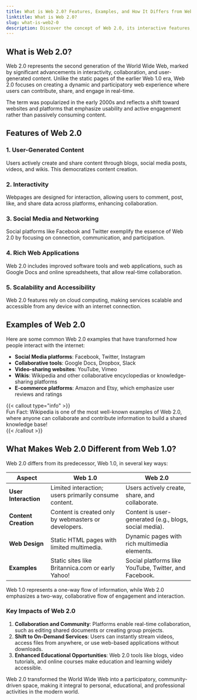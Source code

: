 ```yaml
---
title: What is Web 2.0? Features, Examples, and How It Differs from Web 1.0
linktitle: What is Web 2.0?
slug: what-is-web2-0
description: Discover the concept of Web 2.0, its interactive features, examples like social media platforms, and how it differs from Web 1.0.
---
```


## What is Web 2.0?

Web 2.0 represents the second generation of the World Wide Web, marked by significant advancements in interactivity, collaboration, and user-generated content. Unlike the static pages of the earlier Web 1.0 era, Web 2.0 focuses on creating a dynamic and participatory web experience where users can contribute, share, and engage in real-time.

The term was popularized in the early 2000s and reflects a shift toward websites and platforms that emphasize usability and active engagement rather than passively consuming content.

## Features of Web 2.0

### 1. **User-Generated Content**

Users actively create and share content through blogs, social media posts, videos, and wikis. This democratizes content creation.

### 2. **Interactivity**

Webpages are designed for interaction, allowing users to comment, post, like, and share data across platforms, enhancing collaboration.

### 3. **Social Media and Networking**

Social platforms like Facebook and Twitter exemplify the essence of Web 2.0 by focusing on connection, communication, and participation.

### 4. **Rich Web Applications**

Web 2.0 includes improved software tools and web applications, such as Google Docs and online spreadsheets, that allow real-time collaboration.

### 5. **Scalability and Accessibility**

Web 2.0 features rely on cloud computing, making services scalable and accessible from any device with an internet connection.

## Examples of Web 2.0

Here are some common Web 2.0 examples that have transformed how people interact with the internet:

- **Social Media platforms**: Facebook, Twitter, Instagram
- **Collaborative tools**: Google Docs, Dropbox, Slack
- **Video-sharing websites**: YouTube, Vimeo
- **Wikis**: Wikipedia and other collaborative encyclopedias or knowledge-sharing platforms
- **E-commerce platforms**: Amazon and Etsy, which emphasize user reviews and ratings

{{< callout type="info" >}}  
Fun Fact: Wikipedia is one of the most well-known examples of Web 2.0, where anyone can collaborate and contribute information to build a shared knowledge base!  
{{< /callout >}}

## What Makes Web 2.0 Different from Web 1.0?

Web 2.0 differs from its predecessor, Web 1.0, in several key ways:

| **Aspect**           | **Web 1.0**                                           | **Web 2.0**                                            |
| -------------------- | ----------------------------------------------------- | ------------------------------------------------------ |
| **User Interaction** | Limited interaction; users primarily consume content. | Users actively create, share, and collaborate.         |
| **Content Creation** | Content is created only by webmasters or developers.  | Content is user-generated (e.g., blogs, social media). |
| **Web Design**       | Static HTML pages with limited multimedia.            | Dynamic pages with rich multimedia elements.           |
| **Examples**         | Static sites like Britannica.com or early Yahoo!      | Social platforms like YouTube, Twitter, and Facebook.  |

Web 1.0 represents a one-way flow of information, while Web 2.0 emphasizes a two-way, collaborative flow of engagement and interaction.

### Key Impacts of Web 2.0

1. **Collaboration and Community**: Platforms enable real-time collaboration, such as editing shared documents or creating group projects.
2. **Shift to On-Demand Services**: Users can instantly stream videos, access files from anywhere, or use web-based applications without downloads.
3. **Enhanced Educational Opportunities**: Web 2.0 tools like blogs, video tutorials, and online courses make education and learning widely accessible.

Web 2.0 transformed the World Wide Web into a participatory, community-driven space, making it integral to personal, educational, and professional activities in the modern world.
